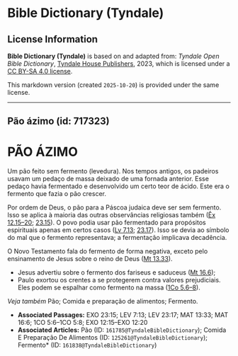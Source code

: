 # Bible Dictionary (Tyndale)

## License Information

**Bible Dictionary (Tyndale)** is based on and adapted from: _Tyndale Open Bible Dictionary_, [Tyndale House Publishers](https://tyndaleopenresources.com/), 2023, which is licensed under a [CC BY-SA 4.0 license](https://creativecommons.org/licenses/by-sa/4.0/legalcode.en).

This markdown version (created `2025-10-20`) is provided under the same license.



--------------------------------

## Pão ázimo (id: 717323)

PÃO ÁZIMO
=========

Um pão feito sem fermento (levedura). Nos tempos antigos, os padeiros usavam um pedaço de massa deixado de uma fornada anterior. Esse pedaço havia fermentado e desenvolvido um certo teor de ácido. Este era o fermento que fazia o pão crescer.

Por ordem de Deus, o pão para a Páscoa judaica deve ser sem fermento. Isso se aplica à maioria das outras observâncias religiosas também ([Êx 12\.15–20](https://ref.ly/Exod12:15-Exod12:20); [23\.15](https://ref.ly/Exod23:15)). O povo podia usar pão fermentado para propósitos espirituais apenas em certos casos ([Lv 7\.13](https://ref.ly/Lev7:13); [23\.17](https://ref.ly/Lev23:17)). Isso se devia ao símbolo do mal que o fermento representava; a fermentação implicava decadência.

O Novo Testamento fala do fermento de forma negativa, exceto pelo ensinamento de Jesus sobre o reino de Deus ([Mt 13\.33](https://ref.ly/Matt13:33)).

* Jesus advertiu sobre o fermento dos fariseus e saduceus ([Mt 16\.6](https://ref.ly/Matt16:6));
* Paulo exortou os crentes a se protegerem contra valores prejudiciais. Eles podem se espalhar como fermento na massa ([1Co 5\.6–8](https://ref.ly/1Cor5:6-1Cor5:8)).

*Veja também* Pão; Comida e preparação de alimentos; Fermento.

* **Associated Passages:** EXO 23:15; LEV 7:13; LEV 23:17; MAT 13:33; MAT 16:6; 1CO 5:6–1CO 5:8; EXO 12:15–EXO 12:20
* **Associated Articles:** Pão (ID: `161785@TyndaleBibleDictionary`); Comida E Preparação De Alimentos (ID: `125261@TyndaleBibleDictionary`); Fermento* (ID: `161838@TyndaleBibleDictionary`)

